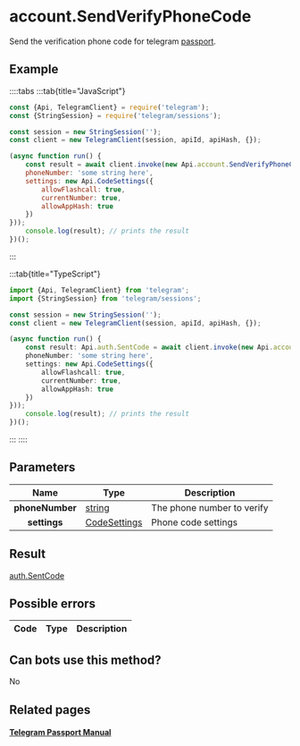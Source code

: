 # account.SendVerifyPhoneCode

Send the verification phone code for telegram [passport](https://core.telegram.org/passport).



## Example

::::tabs
:::tab{title="JavaScript"}
```js
const {Api, TelegramClient} = require('telegram');
const {StringSession} = require('telegram/sessions');

const session = new StringSession('');
const client = new TelegramClient(session, apiId, apiHash, {});

(async function run() {
    const result = await client.invoke(new Api.account.SendVerifyPhoneCode({
    phoneNumber: 'some string here',
    settings: new Api.CodeSettings({
        allowFlashcall: true,
        currentNumber: true,
        allowAppHash: true
    })
}));
    console.log(result); // prints the result
})();
```
:::

:::tab{title="TypeScript"}
```ts
import {Api, TelegramClient} from 'telegram';
import {StringSession} from 'telegram/sessions';

const session = new StringSession('');
const client = new TelegramClient(session, apiId, apiHash, {});

(async function run() {
    const result: Api.auth.SentCode = await client.invoke(new Api.account.SendVerifyPhoneCode({
    phoneNumber: 'some string here',
    settings: new Api.CodeSettings({
        allowFlashcall: true,
        currentNumber: true,
        allowAppHash: true
    })
}));
    console.log(result); // prints the result
})();
```
:::
::::



## Parameters

| Name | Type | Description |
| :--: | ---- | ----------- |
| **phoneNumber** | [string](https://core.telegram.org/type/string) | The phone number to verify 
| **settings** | [CodeSettings](https://core.telegram.org/type/CodeSettings) | Phone code settings 


## Result

[auth.SentCode](https://core.telegram.org/type/auth.SentCode)



## Possible errors

| Code | Type | Description |
| :--: | ---- | ----------- |


## Can bots use this method?

No

## Related pages

#### [Telegram Passport Manual](https://core.telegram.org/passport)


